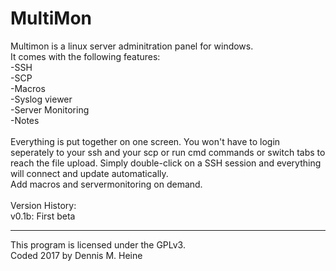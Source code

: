 MultiMon
==========================================
Multimon is a linux server adminitration panel for windows.<br>
It comes with the following features:<br>
-SSH<br>
-SCP<br>
-Macros<br>
-Syslog viewer<br>
-Server Monitoring<br>
-Notes<br>
<br>
Everything is put together on one screen. You won't have to login seperately to your ssh 
and your scp or run cmd commands or switch tabs to reach the file upload. Simply double-click on a SSH session and everything will
connect and update automatically.<br>
Add macros and servermonitoring on demand.<br>
<br>
Version History:<br>
v0.1b: First beta<br>

------------------------------------------
This program is licensed under the GPLv3.<br>
Coded 2017 by Dennis M. Heine
